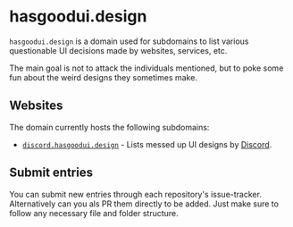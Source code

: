# hasgoodui.design

`hasgoodui.design` is a domain used for subdomains to list various questionable UI decisions made by websites, services, etc.

The main goal is not to attack the individuals mentioned, but to poke some fun about the weird designs they sometimes make.

## Websites

The domain currently hosts the following subdomains:

- [`discord.hasgoodui.design`][discord] - Lists messed up UI designs by [Discord][discord-website].

[discord]: https://discord.hasgoodui.design
[discord-website]: https://discord.com

## Submit entries

You can submit new entries through each repository's issue-tracker. Alternatively can you als PR them directly to be added. Just make sure to follow any necessary file and folder structure.